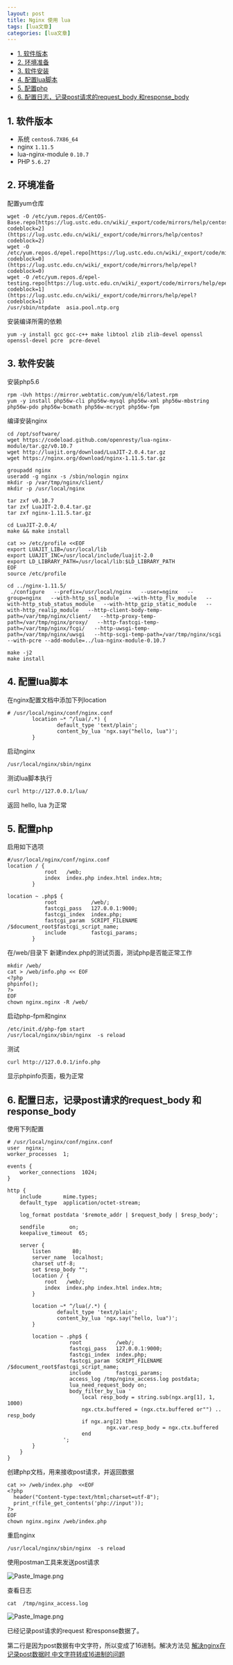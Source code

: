 ```yaml
---
layout: post
title: Nginx 使用 lua 
tags: [lua文章]
categories: [lua文章]
---
```

  * [1\. 软件版本](https://lework.github.io/#1-%E8%BD%AF%E4%BB%B6%E7%89%88%E6%9C%AC)
  * [2\. 环境准备](https://lework.github.io/#2-%E7%8E%AF%E5%A2%83%E5%87%86%E5%A4%87)
  * [3\. 软件安装](https://lework.github.io/#3-%E8%BD%AF%E4%BB%B6%E5%AE%89%E8%A3%85)
  * [4\. 配置lua脚本](https://lework.github.io/#4--%E9%85%8D%E7%BD%AElua%E8%84%9A%E6%9C%AC)
  * [5\. 配置php](https://lework.github.io/#5-%E9%85%8D%E7%BD%AEphp)
  * [6\. 配置日志，记录post请求的request_body 和response_body](https://lework.github.io/#6-%E9%85%8D%E7%BD%AE%E6%97%A5%E5%BF%97%E8%AE%B0%E5%BD%95post%E8%AF%B7%E6%B1%82%E7%9A%84request_body-%E5%92%8Cresponse_body)

## 1\. 软件版本

  * 系统 `centos6.7X86_64`
  * nginx `1.11.5`
  * lua-nginx-module `0.10.7`
  * PHP `5.6.27`

## 2\. 环境准备

配置yum仓库

    
    
    wget -O /etc/yum.repos.d/CentOS-Base.repo[https://lug.ustc.edu.cn/wiki/_export/code/mirrors/help/centos?codeblock=2](https://lug.ustc.edu.cn/wiki/_export/code/mirrors/help/centos?codeblock=2)
    wget -O /etc/yum.repos.d/epel.repo[https://lug.ustc.edu.cn/wiki/_export/code/mirrors/help/epel?codeblock=0](https://lug.ustc.edu.cn/wiki/_export/code/mirrors/help/epel?codeblock=0)
    wget -O /etc/yum.repos.d/epel-testing.repo[https://lug.ustc.edu.cn/wiki/_export/code/mirrors/help/epel?codeblock=1](https://lug.ustc.edu.cn/wiki/_export/code/mirrors/help/epel?codeblock=1)
    /usr/sbin/ntpdate  asia.pool.ntp.org
    

安装编译所需的依赖

    
    
    yum -y install gcc gcc-c++ make libtool zlib zlib-devel openssl openssl-devel pcre  pcre-devel
    

## 3\. 软件安装

安装php5.6

    
    
    rpm -Uvh https://mirror.webtatic.com/yum/el6/latest.rpm
    yum -y install php56w-cli php56w-mysql php56w-xml php56w-mbstring php56w-pdo php56w-bcmath php56w-mcrypt php56w-fpm 
    

编译安装nginx

    
    
    cd /opt/software/
    wget https://codeload.github.com/openresty/lua-nginx-module/tar.gz/v0.10.7
    wget http://luajit.org/download/LuaJIT-2.0.4.tar.gz
    wget https://nginx.org/download/nginx-1.11.5.tar.gz
    
    groupadd nginx
    useradd -g nginx -s /sbin/nologin nginx
    mkdir -p /var/tmp/nginx/client/
    mkdir -p /usr/local/nginx
    
    tar zxf v0.10.7
    tar zxf LuaJIT-2.0.4.tar.gz 
    tar zxf nginx-1.11.5.tar.gz 
    
    cd LuaJIT-2.0.4/
    make && make install
    
    cat >> /etc/profile <<EOF
    export LUAJIT_LIB=/usr/local/lib
    export LUAJIT_INC=/usr/local/include/luajit-2.0
    export LD_LIBRARY_PATH=/usr/local/lib:$LD_LIBRARY_PATH
    EOF
    source /etc/profile
    
    cd ../nginx-1.11.5/
     ./configure   --prefix=/usr/local/nginx   --user=nginx   --group=nginx   --with-http_ssl_module   --with-http_flv_module   --with-http_stub_status_module   --with-http_gzip_static_module   --with-http_realip_module   --http-client-body-temp-path=/var/tmp/nginx/client/   --http-proxy-temp-path=/var/tmp/nginx/proxy/   --http-fastcgi-temp-path=/var/tmp/nginx/fcgi/   --http-uwsgi-temp-path=/var/tmp/nginx/uwsgi   --http-scgi-temp-path=/var/tmp/nginx/scgi   --with-pcre --add-module=../lua-nginx-module-0.10.7
    
    make -j2
    make install
    

## 4\. 配置lua脚本

在nginx配置文档中添加下列location

    
    
    # /usr/local/nginx/conf/nginx.conf
            location ~* ^/lua(/.*) {
                    default_type 'text/plain';
                    content_by_lua 'ngx.say("hello, lua")';
            }
    

启动nginx

    
    
    /usr/local/nginx/sbin/nginx
    

测试lua脚本执行

    
    
    curl http://127.0.0.1/lua/
    

返回 hello, lua 为正常

## 5\. 配置php

启用如下选项

    
    
    #/usr/local/nginx/conf/nginx.conf
    location / {
                root   /web;
                index  index.php index.html index.htm;
            }
    
    location ~ .php$ {
                root           /web/;
                fastcgi_pass   127.0.0.1:9000;
                fastcgi_index  index.php;
                fastcgi_param  SCRIPT_FILENAME  /$document_root$fastcgi_script_name;
                include        fastcgi_params;
            }
    

在/web/目录下 新建index.php的测试页面，测试php是否能正常工作

    
    
    mkdir /web/
    cat > /web/info.php << EOF
    <?php
    phpinfo();
    ?>
    EOF
    chown nginx.nginx -R /web/
    

启动php-fpm和nginx

    
    
    /etc/init.d/php-fpm start
    /usr/local/nginx/sbin/nginx  -s reload
    

测试

    
    
    curl http://127.0.0.1/info.php   
    

显示phpinfo页面，极为正常

## 6\. 配置日志，记录post请求的request_body 和response_body

使用下列配置

    
    
    # /usr/local/nginx/conf/nginx.conf
    user  nginx;
    worker_processes  1;
    
    events {
        worker_connections  1024;
    }
    
    http {
        include       mime.types;
        default_type  application/octet-stream;
    
        log_format postdata '$remote_addr | $request_body | $resp_body';
    
        sendfile        on;
        keepalive_timeout  65;
    
        server {
            listen       80;
            server_name  localhost;
            charset utf-8;
            set $resp_body "";
            location / {
                root   /web/;
                index  index.php index.html index.htm;
            }
    
            location ~* ^/lua(/.*) {
                    default_type 'text/plain';
                    content_by_lua 'ngx.say("hello, lua")';
            }
    
            location ~ .php$ {
                        root           /web/;
                        fastcgi_pass   127.0.0.1:9000;
                        fastcgi_index  index.php;
                        fastcgi_param  SCRIPT_FILENAME  /$document_root$fastcgi_script_name;
                        include        fastcgi_params;
                        access_log /tmp/nginx_access.log postdata;
                        lua_need_request_body on;
                        body_filter_by_lua '
                            local resp_body = string.sub(ngx.arg[1], 1, 1000)
                            ngx.ctx.buffered = (ngx.ctx.buffered or"") .. resp_body
                            if ngx.arg[2] then
                                    ngx.var.resp_body = ngx.ctx.buffered
                            end
                      ';
            }
        }
    }
    

创建php文档，用来接收post请求，并返回数据

    
    
    cat >> /web/index.php  <<EOF
    <?php
      header("Content-type:text/html;charset=utf-8"); 
      print_r(file_get_contents('php://input'));
    ?>
    EOF
    chown nginx.nginx /web/index.php
    

重启nginx

    
    
    /usr/local/nginx/sbin/nginx  -s reload
    

使用postman工具来发送post请求

![Paste_Image.png](https://img.dazhuanlan.com/2019/11/28/5ddf8f774c294.png!v1)

查看日志

    
    
    cat  /tmp/nginx_access.log
    

![Paste_Image.png](https://img.dazhuanlan.com/2019/11/28/5ddf8f77e9c70.png!v1)

已经记录post请求的request 和response数据了。

第二行是因为post数据有中文字符，所以变成了16进制。解决方法见 [解决nginx在记录post数据时
中文字符转成16进制的问题](http://www.jianshu.com/p/8f8c2b5ca2d1)